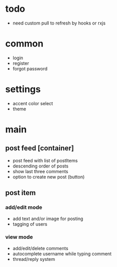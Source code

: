 # todo

- need custom pull to refresh by hooks or rxjs

# common

- login
- register
- forgot password

# settings

- accent color select
- theme

# main

## post feed [container]

- post feed with list of postItems
- descending order of posts
- show last three comments
- option to create new post (button)

## post item

### add/edit mode

- add text and/or image for posting
- tagging of users

### view mode

- add/edit/delete comments
- autocomplete username while typing comment
- thread/reply system
